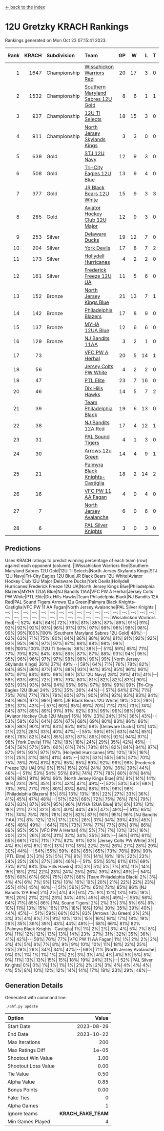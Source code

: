 [<- back to the index](readme.md)
# 12U Gretzky KRACH Rankings
Rankings generated on Mon Oct 23 07:15:41 2023.

Rank|KRACH|Subdivision|Team|GP|W|L|T|OTW|OTL|SoS|Exp Wins|Win Diff
---:|---:|:---|:---|---:|---:|---:|---:|---:|---:|---:|---:|---:
1|1647|Championship|[Wissahickon Warriors Red](https://gamesheetstats.com/seasons/3659/teams/140468/schedule)|20|17|3|0|1|0|365|17.9|0.0
2|1532|Championship|[Southern Maryland Sabres 12U Gold](https://gamesheetstats.com/seasons/3659/teams/140463/schedule)|8|6|1|1|0|0|484|7.4|0.0
3|937|Championship|[12U TI Selects](https://gamesheetstats.com/seasons/3659/teams/140450/schedule)|18|15|3|0|0|1|260|15.9|0.0
4|911|Championship|[North Jersey Skylands Kings](https://gamesheetstats.com/seasons/3659/teams/140784/schedule)|3|3|0|0|0|0|36|3.8|-0.0
5|639|Gold|[STJ 12U Navy](https://gamesheetstats.com/seasons/3659/teams/140464/schedule)|12|9|3|0|1|0|348|9.9|0.0
6|508|Gold|[Tri-City Eagles 12U Blue](https://gamesheetstats.com/seasons/3659/teams/140466/schedule)|13|9|4|0|0|0|397|9.9|0.0
7|377|Gold|[JR Black Bears 12U White](https://gamesheetstats.com/seasons/3659/teams/140456/schedule)|15|9|3|3|0|1|341|11.4|0.0
8|285|Gold|[Aviator Hockey Club 12U Major](https://gamesheetstats.com/seasons/3659/teams/140452/schedule)|12|9|3|0|1|0|214|9.9|0.0
9|253|Silver|[Delaware Ducks](https://gamesheetstats.com/seasons/3659/teams/140453/schedule)|19|12|7|0|0|0|243|12.9|0.0
10|204|Silver|[York Devils](https://gamesheetstats.com/seasons/3659/teams/140469/schedule)|17|8|7|2|1|0|430|9.9|0.0
11|173|Silver|[Hollydell Hurricanes](https://gamesheetstats.com/seasons/3659/teams/140777/schedule)|4|2|2|0|0|0|411|2.9|0.0
12|161|Silver|[Frederick Freeze 12U UA](https://gamesheetstats.com/seasons/3659/teams/140455/schedule)|11|5|6|0|0|0|355|5.9|0.0
13|152|Bronze|[North Jersey Kings Blue](https://gamesheetstats.com/seasons/3659/teams/140459/schedule)|21|13|7|1|1|0|187|14.4|0.0
14|142|Bronze|[Philadelphia Blazers](https://gamesheetstats.com/seasons/3659/teams/140461/schedule)|17|8|9|0|1|0|431|8.9|0.0
15|137|Bronze|[MYHA 12UA Blue](https://gamesheetstats.com/seasons/3659/teams/140457/schedule)|12|6|6|0|0|1|347|6.9|0.0
16|129|Bronze|[NJ Bandits 11AA](https://gamesheetstats.com/seasons/3659/teams/140782/schedule)|3|2|1|0|0|0|64|2.9|0.0
17|73||[VFC PW A Herhal](https://gamesheetstats.com/seasons/3659/teams/140467/schedule)|20|5|14|1|0|0|414|6.4|0.0
18|56||[Jersey Colts PW White](https://gamesheetstats.com/seasons/3659/teams/140778/schedule)|4|2|2|0|0|0|57|2.9|0.0
19|47||[PTL Elite](https://gamesheetstats.com/seasons/3659/teams/140462/schedule)|23|7|16|0|1|2|355|7.8|-0.0
20|46||[Dix Hills Hawks](https://gamesheetstats.com/seasons/3659/teams/140454/schedule)|14|5|7|2|0|0|132|6.9|0.0
21|39||[Team Philadelphia Black](https://gamesheetstats.com/seasons/3659/teams/140465/schedule)|19|6|13|0|0|0|155|6.9|0.0
22|38||[NJ Bandits 12A Red](https://gamesheetstats.com/seasons/3659/teams/140458/schedule)|17|4|12|1|0|1|365|5.4|0.0
23|31||[PAL Sound Tigers](https://gamesheetstats.com/seasons/3659/teams/140486/schedule)|4|1|3|0|0|1|131|1.9|0.0
24|30||[Arrows 12u Green](https://gamesheetstats.com/seasons/3659/teams/140451/schedule)|14|4|9|1|1|0|211|5.4|0.0
25|21||[Palmyra Black Knights- Castiglia](https://gamesheetstats.com/seasons/3659/teams/140460/schedule)|18|2|14|2|0|0|302|3.9|0.0
26|16||[VFC PW 11 AA Fagan](https://gamesheetstats.com/seasons/3659/teams/140789/schedule)|4|0|4|0|0|1|442|0.9|0.0
27|7||[North Jersey Avalanche](https://gamesheetstats.com/seasons/3659/teams/140783/schedule)|6|0|6|0|0|0|100|0.9|0.0
28|6||[PAL Silver Knights](https://gamesheetstats.com/seasons/3659/teams/140514/schedule)|3|0|3|0|0|0|29|0.9|0.0

## Predictions
Uses KRACH ratings to predict winning percentage of each team (row) against each opponent (column).
||Wissahickon Warriors Red|Southern Maryland Sabres 12U Gold|12U TI Selects|North Jersey Skylands Kings|STJ 12U Navy|Tri-City Eagles 12U Blue|JR Black Bears 12U White|Aviator Hockey Club 12U Major|Delaware Ducks|York Devils|Hollydell Hurricanes|Frederick Freeze 12U UA|North Jersey Kings Blue|Philadelphia Blazers|MYHA 12UA Blue|NJ Bandits 11AA|VFC PW A Herhal|Jersey Colts PW White|PTL Elite|Dix Hills Hawks|Team Philadelphia Black|NJ Bandits 12A Red|PAL Sound Tigers|Arrows 12u Green|Palmyra Black Knights- Castiglia|VFC PW 11 AA Fagan|North Jersey Avalanche|PAL Silver Knights
| --: | --: | --: | --: | --: | --: | --: | --: | --: | --: | --: | --: | --: | --: | --: | --: | --: | --: | --: | --: | --: | --: | --: | --: | --: | --: | --: | --: | --: 
|Wissahickon Warriors Red|--| 52%| 64%| 64%| 72%| 76%| 81%| 85%| 87%| 89%| 91%| 91%| 92%| 92%| 92%| 93%| 96%| 97%| 97%| 97%| 98%| 98%| 98%| 98%| 99%| 99%|100%|100%
|Southern Maryland Sabres 12U Gold| 48%|--| 62%| 63%| 71%| 75%| 80%| 84%| 86%| 88%| 90%| 91%| 91%| 92%| 92%| 92%| 95%| 96%| 97%| 97%| 97%| 98%| 98%| 98%| 99%| 99%|100%|100%
|12U TI Selects| 36%| 38%|--| 51%| 59%| 65%| 71%| 77%| 79%| 82%| 84%| 85%| 86%| 87%| 87%| 88%| 93%| 94%| 95%| 95%| 96%| 96%| 97%| 97%| 98%| 98%| 99%| 99%
|North Jersey Skylands Kings| 36%| 37%| 49%|--| 59%| 64%| 71%| 76%| 78%| 82%| 84%| 85%| 86%| 87%| 87%| 88%| 93%| 94%| 95%| 95%| 96%| 96%| 97%| 97%| 98%| 98%| 99%| 99%
|STJ 12U Navy| 28%| 29%| 41%| 41%|--| 56%| 63%| 69%| 72%| 76%| 79%| 80%| 81%| 82%| 82%| 83%| 90%| 92%| 93%| 93%| 94%| 94%| 95%| 96%| 97%| 98%| 99%| 99%
|Tri-City Eagles 12U Blue| 24%| 25%| 35%| 36%| 44%|--| 57%| 64%| 67%| 71%| 75%| 76%| 77%| 78%| 79%| 80%| 87%| 90%| 91%| 92%| 93%| 93%| 94%| 94%| 96%| 97%| 99%| 99%
|JR Black Bears 12U White| 19%| 20%| 29%| 29%| 37%| 43%|--| 57%| 60%| 65%| 69%| 70%| 71%| 73%| 73%| 74%| 84%| 87%| 89%| 89%| 91%| 91%| 92%| 93%| 95%| 96%| 98%| 98%
|Aviator Hockey Club 12U Major| 15%| 16%| 23%| 24%| 31%| 36%| 43%|--| 53%| 58%| 62%| 64%| 65%| 67%| 68%| 69%| 80%| 83%| 86%| 86%| 88%| 88%| 90%| 91%| 93%| 95%| 98%| 98%
|Delaware Ducks| 13%| 14%| 21%| 22%| 28%| 33%| 40%| 47%|--| 55%| 59%| 61%| 63%| 64%| 65%| 66%| 78%| 82%| 84%| 85%| 87%| 87%| 89%| 90%| 92%| 94%| 97%| 98%
|York Devils| 11%| 12%| 18%| 18%| 24%| 29%| 35%| 42%| 45%|--| 54%| 56%| 57%| 59%| 60%| 61%| 74%| 78%| 81%| 82%| 84%| 84%| 87%| 87%| 91%| 93%| 97%| 97%
|Hollydell Hurricanes|  9%| 10%| 16%| 16%| 21%| 25%| 31%| 38%| 41%| 46%|--| 52%| 53%| 55%| 56%| 57%| 70%| 75%| 78%| 79%| 81%| 82%| 85%| 85%| 89%| 92%| 96%| 96%
|Frederick Freeze 12U UA|  9%|  9%| 15%| 15%| 20%| 24%| 30%| 36%| 39%| 44%| 48%|--| 51%| 53%| 54%| 55%| 69%| 74%| 77%| 78%| 80%| 81%| 84%| 84%| 88%| 91%| 96%| 96%
|North Jersey Kings Blue|  8%|  9%| 14%| 14%| 19%| 23%| 29%| 35%| 37%| 43%| 47%| 49%|--| 52%| 53%| 54%| 68%| 73%| 76%| 77%| 79%| 80%| 83%| 84%| 88%| 91%| 96%| 96%
|Philadelphia Blazers|  8%|  8%| 13%| 13%| 18%| 22%| 27%| 33%| 36%| 41%| 45%| 47%| 48%|--| 51%| 52%| 66%| 72%| 75%| 76%| 78%| 79%| 82%| 83%| 87%| 90%| 95%| 96%
|MYHA 12UA Blue|  8%|  8%| 13%| 13%| 18%| 21%| 27%| 32%| 35%| 40%| 44%| 46%| 47%| 49%|--| 51%| 65%| 71%| 74%| 75%| 78%| 78%| 82%| 82%| 87%| 90%| 95%| 96%
|NJ Bandits 11AA|  7%|  8%| 12%| 12%| 17%| 20%| 26%| 31%| 34%| 39%| 43%| 45%| 46%| 48%| 49%|--| 64%| 70%| 73%| 74%| 77%| 77%| 81%| 81%| 86%| 89%| 95%| 95%
|VFC PW A Herhal|  4%|  5%|  7%|  7%| 10%| 13%| 16%| 20%| 22%| 26%| 30%| 31%| 32%| 34%| 35%| 36%|--| 56%| 61%| 61%| 65%| 66%| 70%| 71%| 77%| 82%| 91%| 92%
|Jersey Colts PW White|  3%|  4%|  6%|  6%|  8%| 10%| 13%| 17%| 18%| 22%| 25%| 26%| 27%| 28%| 29%| 30%| 44%|--| 54%| 55%| 59%| 60%| 65%| 65%| 73%| 78%| 89%| 90%
|PTL Elite|  3%|  3%|  5%|  5%|  7%|  9%| 11%| 14%| 16%| 19%| 22%| 23%| 24%| 25%| 26%| 27%| 39%| 46%|--| 51%| 55%| 55%| 61%| 61%| 69%| 75%| 87%| 88%
|Dix Hills Hawks|  3%|  3%|  5%|  5%|  7%|  8%| 11%| 14%| 15%| 18%| 21%| 22%| 23%| 24%| 25%| 26%| 39%| 45%| 49%|--| 54%| 55%| 60%| 61%| 68%| 75%| 87%| 88%
|Team Philadelphia Black|  2%|  3%|  4%|  4%|  6%|  7%|  9%| 12%| 13%| 16%| 19%| 20%| 21%| 22%| 22%| 23%| 35%| 41%| 45%| 46%|--| 51%| 56%| 57%| 65%| 72%| 85%| 86%
|NJ Bandits 12A Red|  2%|  2%|  4%|  4%|  6%|  7%|  9%| 12%| 13%| 16%| 18%| 19%| 20%| 21%| 22%| 23%| 34%| 40%| 45%| 45%| 49%|--| 55%| 56%| 64%| 71%| 85%| 86%
|PAL Sound Tigers|  2%|  2%|  3%|  3%|  5%|  6%|  8%| 10%| 11%| 13%| 15%| 16%| 17%| 18%| 18%| 19%| 30%| 35%| 39%| 40%| 44%| 45%|--| 51%| 59%| 66%| 82%| 83%
|Arrows 12u Green|  2%|  2%|  3%|  3%|  4%|  6%|  7%|  9%| 10%| 13%| 15%| 16%| 16%| 17%| 18%| 19%| 29%| 35%| 39%| 39%| 43%| 44%| 49%|--| 58%| 66%| 81%| 82%
|Palmyra Black Knights- Castiglia|  1%|  1%|  2%|  2%|  3%|  4%|  5%|  7%|  8%|  9%| 11%| 12%| 12%| 13%| 13%| 14%| 23%| 27%| 31%| 32%| 35%| 36%| 41%| 42%|--| 58%| 76%| 77%
|VFC PW 11 AA Fagan|  1%|  1%|  2%|  2%|  2%|  3%|  4%|  5%|  6%|  7%|  8%|  9%|  9%| 10%| 10%| 11%| 18%| 22%| 25%| 25%| 28%| 29%| 34%| 34%| 42%|--| 69%| 71%
|North Jersey Avalanche|  0%|  0%|  1%|  1%|  1%|  1%|  2%|  2%|  3%|  3%|  4%|  4%|  4%|  5%|  5%|  5%|  9%| 11%| 13%| 13%| 15%| 15%| 18%| 19%| 24%| 31%|--| 52%
|PAL Silver Knights|  0%|  0%|  1%|  1%|  1%|  1%|  2%|  2%|  2%|  3%|  4%|  4%|  4%|  4%|  4%|  5%|  8%| 10%| 12%| 12%| 14%| 14%| 17%| 18%| 23%| 29%| 48%|--

## Generation Details

Generated with command line:
```
./ahf.py update
```

| Option | Value |
| :----- | ----: |
| Start Date | 2023-08-26 |
| End Date | 2023-10-22 |
| Max Iterations | 200 |
| Max Ratings Diff | 1e-05 |
| Shootout Win Value | 1.00 |
| Shootout Loss Value | 0.00 |
| Tie Value | 0.50 |
| Alpha Value | 0.85 |
| Bonus Points | 0.00 |
| Fake Ties | 0 |
| Alpha Games | 1 |
| Ignore teams | __KRACH_FAKE_TEAM__ |
| Min Games Played | 4 |

